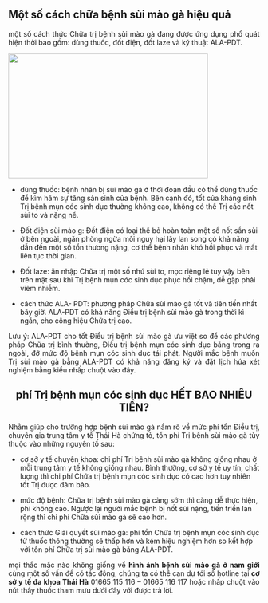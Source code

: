 <h2 style="text-align:justify">Một số cách chữa bệnh sùi mào gà hiệu quả</h2>

<p style="text-align:justify">một số cách thức Chữa trị bệnh sùi mào gà đang được ứng dụng phổ quát hiện thời bao gồm: dùng thuốc, đốt điện, đốt laze và kỹ thuật ALA-PDT.</p>

<p style="text-align:justify"><img alt="" src="http://phongkhamthaiha.com/media/images/hinh-anh-benh-sui-mao-ga-o-hau-mon(1).jpg" style="height:250px; width:400px" /></p>

<ul>
	<li>
	<p>dùng thuốc: bệnh nhân bị sùi mào gà ở thời đoạn đầu có thể dùng thuốc để kìm hãm sự tăng sản sinh của bệnh. Bên cạnh đó, tốt của kháng sinh Trị bệnh mụn cóc sinh dục thường không cao, không có thể Trị các nốt sùi to và nặng nề.</p>
	</li>
	<li>
	<p>Đốt điện sùi mào g: Đốt điện có loại thể bỏ hoàn toàn một số nốt sần sùi ở bên ngoài, ngăn phòng ngừa mối nguy hại lây lan song có khả năng dẫn đến một số tổn thương nặng, cơ thể bệnh nhân khó hồi phục và mất liên tục thời gian.</p>
	</li>
	<li>
	<p>Đốt laze: ăn nhập Chữa trị một số nhú sùi to, mọc riêng lẻ tuy vậy bên trên mặt sau khi Trị bệnh mụn cóc sinh dục phục hồi chậm, dễ gặp phải viêm nhiễm.</p>
	</li>
	<li>
	<p>cách thức ALA- PDT: phương pháp Chữa sùi mào gà tốt và tiên tiến nhất bây giờ. ALA-PDT có khả năng Điều trị bệnh sùi mào gà trong thời kì ngắn, cho công hiệu Chữa trị cao.</p>
	</li>
</ul>

<p style="text-align:justify">Lưu ý: ALA-PDT cho tốt Điều trị bệnh sùi mào gà ưu việt so để các phương pháp Chữa trị bình thường, Điều trị bệnh mụn cóc sinh dục bằng trong ra ngoài, đỡ mức độ bệnh mụn cóc sinh dục tái phát. Người mắc bệnh muốn Trị sùi mào gà bằng ALA-PDT có khả năng đăng ký và đặt lịch hứa xét nghiệm bằng kiểu nhấp chuột vào đây.</p>

<h2 style="text-align:center">phí Trị bệnh mụn cóc sinh dục HẾT BAO NHIÊU TIỀN?</h2>

<p style="text-align:justify">Nhằm giúp cho trường hợp bệnh sùi mào gà nắm rõ về mức phí tổn Điều trị, chuyên gia trung tâm y tế Thái Hà chứng tỏ, tổn phí Trị bệnh sùi mào gà tùy thuộc vào những nguyên tố sau:</p>

<ul>
	<li>
	<p>cơ sở y tế chuyên khoa: chi phí Trị bệnh sùi mào gà không giống nhau ở mỗi trung tâm y tế không giống nhau. Bình thường, cơ sở y tế uy tín, chất lượng thì chi phí Chữa trị bệnh mụn cóc sinh dục có cao hơn tuy nhiên tốt Trị được đảm bảo.</p>
	</li>
	<li>
	<p>mức độ bệnh: Chữa trị bệnh sùi mào gà càng sớm thì càng dễ thực hiện, phí không cao. Ngược lại người mắc bệnh bị nốt sùi nặng, tiến triển lan rộng thì chi phí Chữa sùi mào gà sẽ cao hơn.</p>
	</li>
	<li>
	<p>cách thức Giải quyết sùi mào gà: phí tổn Chữa trị bệnh mụn cóc sinh dục từ thuốc thông thường sẽ thấp hơn và kém hiệu nghiệm hơn so kết hợp với tổn phí Chữa trị sùi mào gà bằng ALA-PDT.</p>
	</li>
</ul>

<p style="text-align:justify">mọi thắc mắc nào không giống về <strong>hình ảnh bệnh sùi mào gà ở nam giới</strong> cùng một số vấn đề có tác động, chúng ta có thể can dự tới số hotline tại <strong>cơ sở y tế đa khoa Thái Hà</strong> 01665 115 116 &ndash; 01665 116 117 hoặc nhấp chuột vào nút thầy thuốc tham mưu dưới đây với được trả lời.</p>

<h2 style="text-align:center">&nbsp;</h2>
